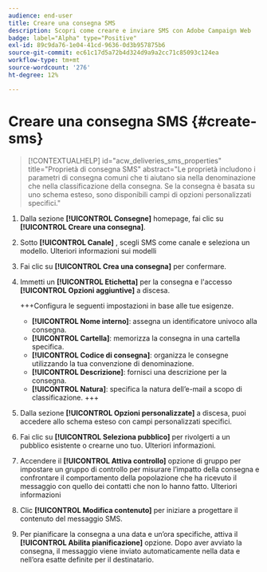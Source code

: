 ```yaml
---
audience: end-user
title: Creare una consegna SMS
description: Scopri come creare e inviare SMS con Adobe Campaign Web
badge: label="Alpha" type="Positive"
exl-id: 89c9da76-1e04-41cd-9636-0d3b957875b6
source-git-commit: ec61c17d5a72b4d324d9a9a2cc71c85093c124ea
workflow-type: tm+mt
source-wordcount: '276'
ht-degree: 12%

---
```


# Creare una consegna SMS {#create-sms}

>[!CONTEXTUALHELP]
>id="acw_deliveries_sms_properties"
>title="Proprietà di consegna SMS"
>abstract="Le proprietà includono i parametri di consegna comuni che ti aiutano sia nella denominazione che nella classificazione della consegna. Se la consegna è basata su uno schema esteso, sono disponibili campi di opzioni personalizzati specifici."

1. Dalla sezione **[!UICONTROL Consegne]** homepage, fai clic su **[!UICONTROL Creare una consegna]**.

1. Sotto **[!UICONTROL Canale]** , scegli SMS come canale e seleziona un modello. Ulteriori informazioni sui modelli

1. Fai clic su **[!UICONTROL Crea una consegna]** per confermare.

1. Immetti un **[!UICONTROL Etichetta]** per la consegna e l&#39;accesso **[!UICONTROL Opzioni aggiuntive]** a discesa.

   +++Configura le seguenti impostazioni in base alle tue esigenze.
   * **[!UICONTROL Nome interno]**: assegna un identificatore univoco alla consegna.
   * **[!UICONTROL Cartella]**: memorizza la consegna in una cartella specifica.
   * **[!UICONTROL Codice di consegna]**: organizza le consegne utilizzando la tua convenzione di denominazione.
   * **[!UICONTROL Descrizione]**: fornisci una descrizione per la consegna.
   * **[!UICONTROL Natura]**: specifica la natura dell’e-mail a scopo di classificazione.
+++

1. Dalla sezione **[!UICONTROL Opzioni personalizzate]** a discesa, puoi accedere allo schema esteso con campi personalizzati specifici.

1. Fai clic su **[!UICONTROL Seleziona pubblico]** per rivolgerti a un pubblico esistente o crearne uno tuo. Ulteriori informazioni.

1. Accendere il **[!UICONTROL Attiva controllo]** opzione di gruppo per impostare un gruppo di controllo per misurare l’impatto della consegna e confrontare il comportamento della popolazione che ha ricevuto il messaggio con quello dei contatti che non lo hanno fatto. Ulteriori informazioni

1. Clic **[!UICONTROL Modifica contenuto]** per iniziare a progettare il contenuto del messaggio SMS.

1. Per pianificare la consegna a una data e un’ora specifiche, attiva il **[!UICONTROL Abilita pianificazione]** opzione. Dopo aver avviato la consegna, il messaggio viene inviato automaticamente nella data e nell’ora esatte definite per il destinatario.
